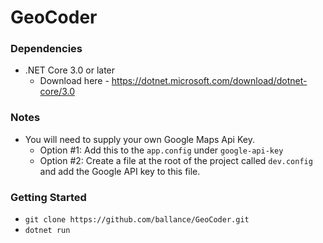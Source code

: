 # GeoCoder

### Dependencies
  - .NET Core 3.0 or later
    - Download here - https://dotnet.microsoft.com/download/dotnet-core/3.0
    
### Notes
  - You will need to supply your own Google Maps Api Key.  
    - Option #1: Add this to the `app.config` under `google-api-key`
    - Option #2: Create a file at the root of the project called `dev.config` and add the Google API key to this file.
    
### Getting Started
 - `git clone https://github.com/ballance/GeoCoder.git`
 - `dotnet run`
